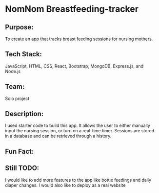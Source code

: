 # NomNom Breastfeeding-tracker

## Purpose:
To create an app that tracks breast feeding sessions for nursing mothers.
## Tech Stack:
JavaScript, HTML, CSS, React, Bootstrap, MongoDB, Express.js, and Node.js
## Team:
Solo project
## Description:
I used starter code to build this app. It allows the user to either manually input the nursing session, or turn on a real-time timer. Sessions are stored in a database and can be retrieved through a history. 
## Fun Fact:

## Still TODO:
I would like to add more features to the app like bottle feedings and daily diaper changes. I would also like to deploy as a real website
